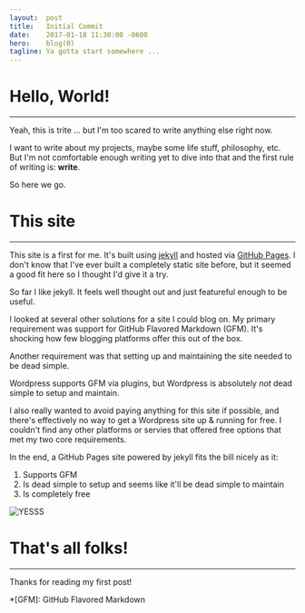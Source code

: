 ```yaml
---
layout:  post
title:   Initial Commit
date:    2017-01-18 11:30:00 -0600
hero:    blog(0)
tagline: Ya gotta start somewhere ...
---
```


# Hello, World!

- - -

Yeah, this is trite ... but I'm too scared to write anything else right now.

I want to write about my projects, maybe some life stuff, philosophy, etc. But I'm
not comfortable enough writing yet to dive into that and the first rule of
writing is: **write**.

So here we go.

# This site

- - -

This site is a first for me. It's built using [jekyll](https://jekyllrb.com) and
hosted via [GitHub Pages](https://pages.github.com/). I don't know that I've ever
built a completely static site before, but it seemed a good fit here so I thought
I'd give it a try.

So far I like jekyll. It feels well thought out and just featureful enough to be
useful.

I looked at several other solutions for a site I could blog on. My primary
requirement was support for GitHub Flavored Markdown (GFM). It's shocking how
few blogging platforms offer this out of the box.

Another requirement was that setting up and maintaining the site needed to be
dead simple.

Wordpress supports GFM via plugins, but Wordpress is absolutely _not_ dead simple
to setup and maintain.

I also really wanted to avoid paying anything for this site if possible, and there's
effectively no way to get a Wordpress site up & running for free. I couldn't find
any other platforms or servies that offered free options that met my two core
requirements.

In the end, a GitHub Pages site powered by jekyll fits the bill nicely as it:

1. Supports GFM
2. Is dead simple to setup and seems like it'll be dead simple to maintain
3. Is completely free

![YESSS](http://www.reactiongifs.us/wp-content/uploads/2013/10/yes_napoleon_dynamite.gif)

# That's all folks!

- - -

Thanks for reading my first post!

*[GFM]: GitHub Flavored Markdown
